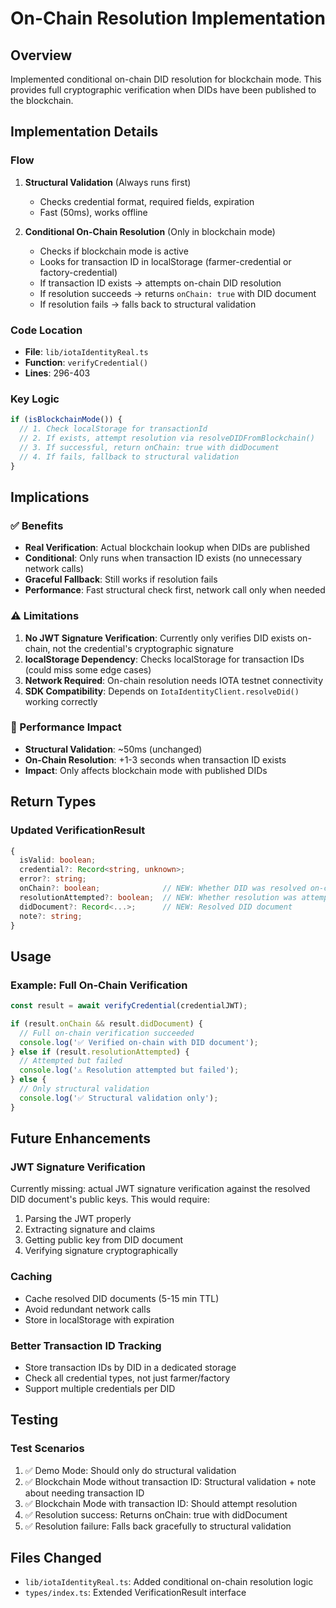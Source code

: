 # On-Chain Resolution Implementation

## Overview
Implemented conditional on-chain DID resolution for blockchain mode. This provides full cryptographic verification when DIDs have been published to the blockchain.

## Implementation Details

### Flow
1. **Structural Validation** (Always runs first)
   - Checks credential format, required fields, expiration
   - Fast (50ms), works offline

2. **Conditional On-Chain Resolution** (Only in blockchain mode)
   - Checks if blockchain mode is active
   - Looks for transaction ID in localStorage (farmer-credential or factory-credential)
   - If transaction ID exists → attempts on-chain DID resolution
   - If resolution succeeds → returns `onChain: true` with DID document
   - If resolution fails → falls back to structural validation

### Code Location
- **File**: `lib/iotaIdentityReal.ts`
- **Function**: `verifyCredential()`
- **Lines**: 296-403

### Key Logic
```typescript
if (isBlockchainMode()) {
  // 1. Check localStorage for transactionId
  // 2. If exists, attempt resolution via resolveDIDFromBlockchain()
  // 3. If successful, return onChain: true with didDocument
  // 4. If fails, fallback to structural validation
}
```

## Implications

### ✅ Benefits
- **Real Verification**: Actual blockchain lookup when DIDs are published
- **Conditional**: Only runs when transaction ID exists (no unnecessary network calls)
- **Graceful Fallback**: Still works if resolution fails
- **Performance**: Fast structural check first, network call only when needed

### ⚠️ Limitations
1. **No JWT Signature Verification**: Currently only verifies DID exists on-chain, not the credential's cryptographic signature
2. **localStorage Dependency**: Checks localStorage for transaction IDs (could miss some edge cases)
3. **Network Required**: On-chain resolution needs IOTA testnet connectivity
4. **SDK Compatibility**: Depends on `IotaIdentityClient.resolveDid()` working correctly

### 🔄 Performance Impact
- **Structural Validation**: ~50ms (unchanged)
- **On-Chain Resolution**: +1-3 seconds when transaction ID exists
- **Impact**: Only affects blockchain mode with published DIDs

## Return Types

### Updated VerificationResult
```typescript
{
  isValid: boolean;
  credential?: Record<string, unknown>;
  error?: string;
  onChain?: boolean;              // NEW: Whether DID was resolved on-chain
  resolutionAttempted?: boolean;  // NEW: Whether resolution was attempted
  didDocument?: Record<...>;      // NEW: Resolved DID document
  note?: string;
}
```

## Usage

### Example: Full On-Chain Verification
```typescript
const result = await verifyCredential(credentialJWT);

if (result.onChain && result.didDocument) {
  // Full on-chain verification succeeded
  console.log('✅ Verified on-chain with DID document');
} else if (result.resolutionAttempted) {
  // Attempted but failed
  console.log('⚠️ Resolution attempted but failed');
} else {
  // Only structural validation
  console.log('✅ Structural validation only');
}
```

## Future Enhancements

### JWT Signature Verification
Currently missing: actual JWT signature verification against the resolved DID document's public keys. This would require:
1. Parsing the JWT properly
2. Extracting signature and claims
3. Getting public key from DID document
4. Verifying signature cryptographically

### Caching
- Cache resolved DID documents (5-15 min TTL)
- Avoid redundant network calls
- Store in localStorage with expiration

### Better Transaction ID Tracking
- Store transaction IDs by DID in a dedicated storage
- Check all credential types, not just farmer/factory
- Support multiple credentials per DID

## Testing

### Test Scenarios
1. ✅ Demo Mode: Should only do structural validation
2. ✅ Blockchain Mode without transaction ID: Structural validation + note about needing transaction ID
3. ✅ Blockchain Mode with transaction ID: Should attempt resolution
4. ✅ Resolution success: Returns onChain: true with didDocument
5. ✅ Resolution failure: Falls back gracefully to structural validation

## Files Changed
- `lib/iotaIdentityReal.ts`: Added conditional on-chain resolution logic
- `types/index.ts`: Extended VerificationResult interface

